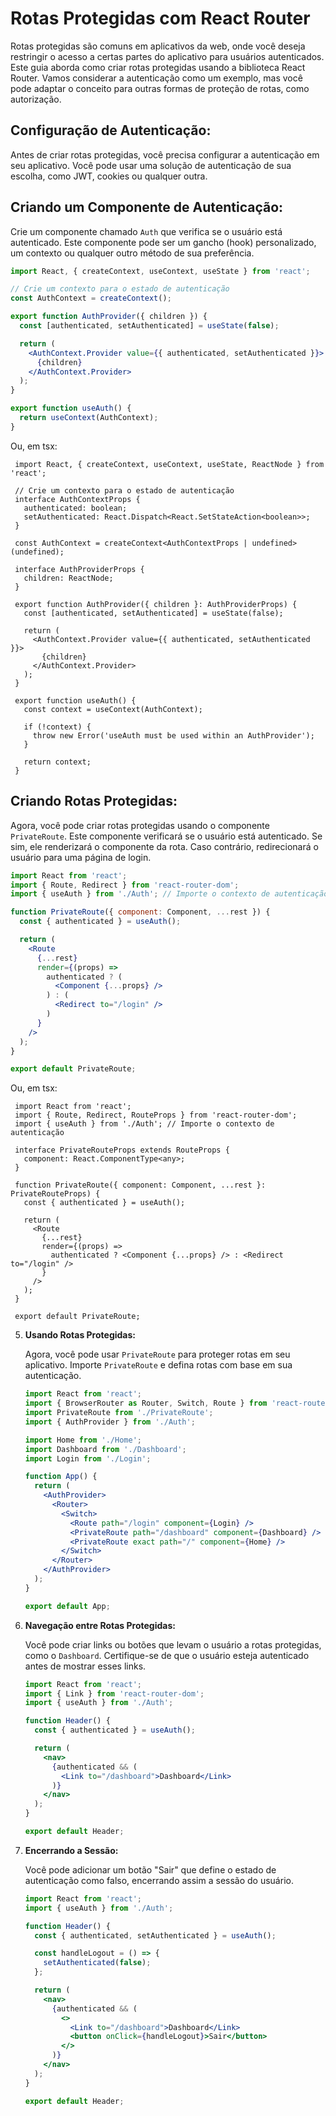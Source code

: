# **Rotas Protegidas com React Router**

Rotas protegidas são comuns em aplicativos da web, onde você deseja restringir o acesso a certas partes do aplicativo para usuários autenticados. Este guia aborda como criar rotas protegidas usando a biblioteca React Router. Vamos considerar a autenticação como um exemplo, mas você pode adaptar o conceito para outras formas de proteção de rotas, como autorização.

## **Configuração de Autenticação:**

   Antes de criar rotas protegidas, você precisa configurar a autenticação em seu aplicativo. Você pode usar uma solução de autenticação de sua escolha, como JWT, cookies ou qualquer outra.

## **Criando um Componente de Autenticação:**

   Crie um componente chamado `Auth` que verifica se o usuário está autenticado. Este componente pode ser um gancho (hook) personalizado, um contexto ou qualquer outro método de sua preferência.

   ```jsx
   import React, { createContext, useContext, useState } from 'react';

   // Crie um contexto para o estado de autenticação
   const AuthContext = createContext();

   export function AuthProvider({ children }) {
     const [authenticated, setAuthenticated] = useState(false);

     return (
       <AuthContext.Provider value={{ authenticated, setAuthenticated }}>
         {children}
       </AuthContext.Provider>
     );
   }

   export function useAuth() {
     return useContext(AuthContext);
   }
   ```

   Ou, em tsx:

   ```tsx
    import React, { createContext, useContext, useState, ReactNode } from 'react';

    // Crie um contexto para o estado de autenticação
    interface AuthContextProps {
      authenticated: boolean;
      setAuthenticated: React.Dispatch<React.SetStateAction<boolean>>;
    }

    const AuthContext = createContext<AuthContextProps | undefined>(undefined);

    interface AuthProviderProps {
      children: ReactNode;
    }

    export function AuthProvider({ children }: AuthProviderProps) {
      const [authenticated, setAuthenticated] = useState(false);

      return (
        <AuthContext.Provider value={{ authenticated, setAuthenticated }}>
          {children}
        </AuthContext.Provider>
      );
    }

    export function useAuth() {
      const context = useContext(AuthContext);

      if (!context) {
        throw new Error('useAuth must be used within an AuthProvider');
      }

      return context;
    }

   ```

## **Criando Rotas Protegidas:**

   Agora, você pode criar rotas protegidas usando o componente `PrivateRoute`. Este componente verificará se o usuário está autenticado. Se sim, ele renderizará o componente da rota. Caso contrário, redirecionará o usuário para uma página de login.

   ```jsx
   import React from 'react';
   import { Route, Redirect } from 'react-router-dom';
   import { useAuth } from './Auth'; // Importe o contexto de autenticação

   function PrivateRoute({ component: Component, ...rest }) {
     const { authenticated } = useAuth();

     return (
       <Route
         {...rest}
         render={(props) =>
           authenticated ? (
             <Component {...props} />
           ) : (
             <Redirect to="/login" />
           )
         }
       />
     );
   }

   export default PrivateRoute;
   ```

   Ou, em tsx:

   ```tsx
    import React from 'react';
    import { Route, Redirect, RouteProps } from 'react-router-dom';
    import { useAuth } from './Auth'; // Importe o contexto de autenticação

    interface PrivateRouteProps extends RouteProps {
      component: React.ComponentType<any>;
    }

    function PrivateRoute({ component: Component, ...rest }: PrivateRouteProps) {
      const { authenticated } = useAuth();

      return (
        <Route
          {...rest}
          render={(props) =>
            authenticated ? <Component {...props} /> : <Redirect to="/login" />
          }
        />
      );
    }

    export default PrivateRoute;

   ```

5. **Usando Rotas Protegidas:**

   Agora, você pode usar `PrivateRoute` para proteger rotas em seu aplicativo. Importe `PrivateRoute` e defina rotas com base em sua autenticação.

   ```jsx
   import React from 'react';
   import { BrowserRouter as Router, Switch, Route } from 'react-router-dom';
   import PrivateRoute from './PrivateRoute';
   import { AuthProvider } from './Auth';

   import Home from './Home';
   import Dashboard from './Dashboard';
   import Login from './Login';

   function App() {
     return (
       <AuthProvider>
         <Router>
           <Switch>
             <Route path="/login" component={Login} />
             <PrivateRoute path="/dashboard" component={Dashboard} />
             <PrivateRoute exact path="/" component={Home} />
           </Switch>
         </Router>
       </AuthProvider>
     );
   }

   export default App;
   ```

6. **Navegação entre Rotas Protegidas:**

   Você pode criar links ou botões que levam o usuário a rotas protegidas, como o `Dashboard`. Certifique-se de que o usuário esteja autenticado antes de mostrar esses links.

   ```jsx
   import React from 'react';
   import { Link } from 'react-router-dom';
   import { useAuth } from './Auth';

   function Header() {
     const { authenticated } = useAuth();

     return (
       <nav>
         {authenticated && (
           <Link to="/dashboard">Dashboard</Link>
         )}
       </nav>
     );
   }

   export default Header;
   ```

7. **Encerrando a Sessão:**

   Você pode adicionar um botão "Sair" que define o estado de autenticação como falso, encerrando assim a sessão do usuário.

   ```jsx
   import React from 'react';
   import { useAuth } from './Auth';

   function Header() {
     const { authenticated, setAuthenticated } = useAuth();

     const handleLogout = () => {
       setAuthenticated(false);
     };

     return (
       <nav>
         {authenticated && (
           <>
             <Link to="/dashboard">Dashboard</Link>
             <button onClick={handleLogout}>Sair</button>
           </>
         )}
       </nav>
     );
   }

   export default Header;
   ```
